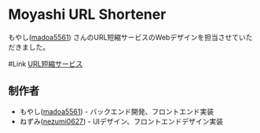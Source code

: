  # Moyashi URL Shortener

もやし([madoa5561](https://github.com/madoa5561)) さんのURL短縮サービスのWebデザインを担当させていただきました。

 #Link
 [URL短縮サービス](https://s.moyashi.xyz/)

 ## 制作者

 - もやし([madoa5561](https://github.com/madoa5561)) - バックエンド開発、フロントエンド実装
 - ねずみ([nezumi0627](https://github.com/nezumi0627)) - UIデザイン、フロントエンドデザイン実装
